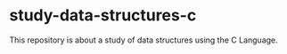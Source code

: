 # study-data-structures-c
This repository is about a study of data structures using the C Language.
